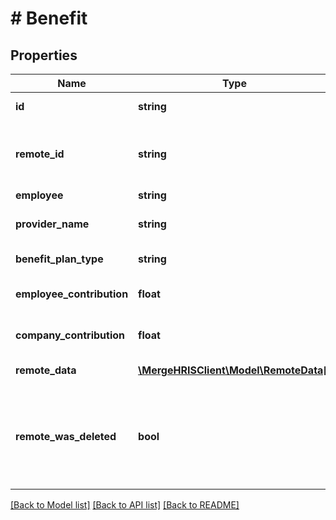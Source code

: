 # # Benefit

## Properties

Name | Type | Description | Notes
------------ | ------------- | ------------- | -------------
**id** | **string** |  | [optional] [readonly]
**remote_id** | **string** | The third-party API ID of the matching object. | [optional]
**employee** | **string** |  | [optional]
**provider_name** | **string** | The name of the benefit provider. | [optional]
**benefit_plan_type** | **string** | The type of benefit plan | [optional]
**employee_contribution** | **float** | The employee&#39;s contribution. | [optional]
**company_contribution** | **float** | The company&#39;s contribution. | [optional]
**remote_data** | [**\MergeHRISClient\Model\RemoteData[]**](RemoteData.md) |  | [optional] [readonly]
**remote_was_deleted** | **bool** | Indicates whether or not this object has been deleted by third party webhooks. | [optional] [readonly]

[[Back to Model list]](../../README.md#models) [[Back to API list]](../../README.md#endpoints) [[Back to README]](../../README.md)
